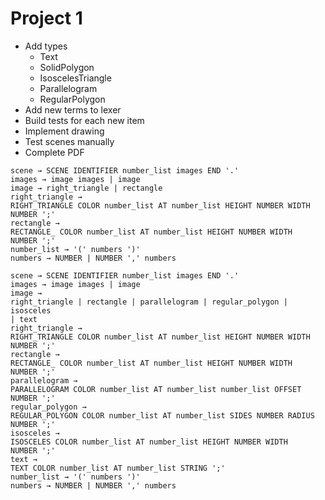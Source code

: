 # Project 1

- Add types
    - Text
    - SolidPolygon
    - IsoscelesTriangle
    - Parallelogram
    - RegularPolygon
- Add new terms to lexer
- Build tests for each new item
- Implement drawing
- Test scenes manually
- Complete PDF

```
scene → SCENE IDENTIFIER number_list images END '.'
images → image images | image
image → right_triangle | rectangle
right_triangle →
RIGHT_TRIANGLE COLOR number_list AT number_list HEIGHT NUMBER WIDTH
NUMBER ';'
rectangle →
RECTANGLE_ COLOR number_list AT number_list HEIGHT NUMBER WIDTH
NUMBER ';'
number_list → '(' numbers ')'
numbers → NUMBER | NUMBER ',' numbers
```

```
scene → SCENE IDENTIFIER number_list images END '.'
images → image images | image
image →
right_triangle | rectangle | parallelogram | regular_polygon | isosceles
| text
right_triangle →
RIGHT_TRIANGLE COLOR number_list AT number_list HEIGHT NUMBER WIDTH
NUMBER ';'
rectangle →
RECTANGLE_ COLOR number_list AT number_list HEIGHT NUMBER WIDTH
NUMBER ';'
parallelogram →
PARALLELOGRAM COLOR number_list AT number_list number_list OFFSET
NUMBER ';'
regular_polygon →
REGULAR_POLYGON COLOR number_list AT number_list SIDES NUMBER RADIUS
NUMBER ';'
isosceles →
ISOSCELES COLOR number_list AT number_list HEIGHT NUMBER WIDTH
NUMBER ';'
text →
TEXT COLOR number_list AT number_list STRING ';'
number_list → '(' numbers ')'
numbers → NUMBER | NUMBER ',' numbers
```